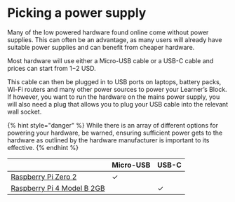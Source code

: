 # Picking a power supply

Many of the low powered hardware found online come without power supplies. This can often be an advantage, as many users will already have suitable power supplies and can benefit from cheaper hardware.&#x20;

Most hardware will use either a Micro-USB cable or a USB-C cable and prices can start from $1-$2 USD.&#x20;

This cable can then be plugged in to USB ports on laptops, battery packs, Wi-Fi routers and many other power sources to power your Learner’s Block. If however, you want to run the hardware on the mains power supply, you will also need a plug that allows you to plug your USB cable into the relevant wall socket.&#x20;

{% hint style="danger" %}
While there is an array of different options for powering your hardware, be warned, ensuring sufficient power gets to the hardware as outlined by the hardware manufacturer is important to its effective.&#x20;
{% endhint %}

|                                                                                            | Micro-USB | USB-C |
| ------------------------------------------------------------------------------------------ | --------- | ----- |
| [Raspberry Pi Zero 2](https://www.raspberrypi.com/products/raspberry-pi-zero-2-w/)         | ✓         |       |
| [Raspberry Pi 4 Model B 2GB](https://www.raspberrypi.org/products/raspberry-pi-4-model-b/) |           | ✓     |
